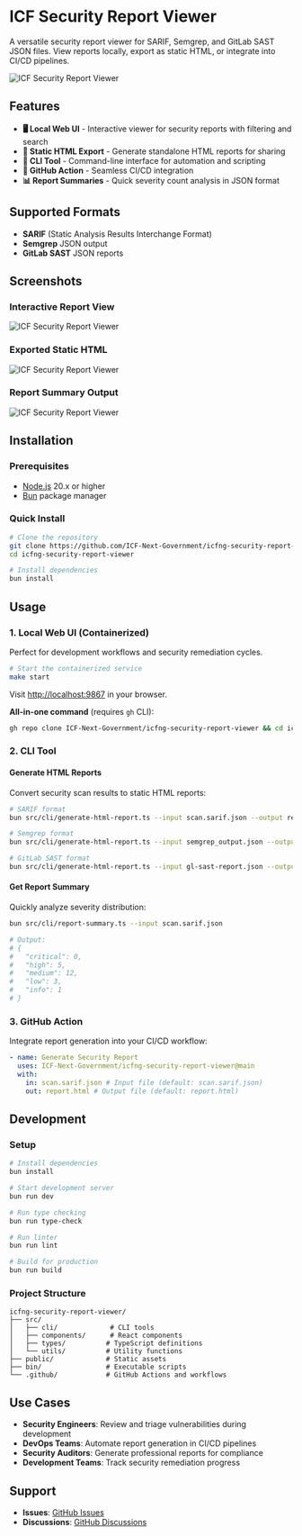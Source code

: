 # ICF Security Report Viewer

A versatile security report viewer for SARIF, Semgrep, and GitLab SAST JSON files. View reports locally, export as static HTML, or integrate into CI/CD pipelines.

![ICF Security Report Viewer](./.docs/file-upload.webp)

## Features

- **🖥️ Local Web UI** - Interactive viewer for security reports with filtering and search
- **📄 Static HTML Export** - Generate standalone HTML reports for sharing
- **🤖 CLI Tool** - Command-line interface for automation and scripting
- **🔄 GitHub Action** - Seamless CI/CD integration
- **📊 Report Summaries** - Quick severity count analysis in JSON format

## Supported Formats

- **SARIF** (Static Analysis Results Interchange Format)
- **Semgrep** JSON output
- **GitLab SAST** JSON reports

## Screenshots

### Interactive Report View

![ICF Security Report Viewer](./.docs/report-sample.webp)

### Exported Static HTML

![ICF Security Report Viewer](./.docs/export-sample.webp)

### Report Summary Output

![ICF Security Report Viewer](./.docs/report-summary-sample.webp)

## Installation

### Prerequisites

- [Node.js](https://nodejs.org/) 20.x or higher
- [Bun](https://bun.sh/) package manager

### Quick Install

```bash
# Clone the repository
git clone https://github.com/ICF-Next-Government/icfng-security-report-viewer.git
cd icfng-security-report-viewer

# Install dependencies
bun install
```

## Usage

### 1. Local Web UI (Containerized)

Perfect for development workflows and security remediation cycles.

```bash
# Start the containerized service
make start
```

Visit [http://localhost:9867](http://localhost:9867) in your browser.

**All-in-one command** (requires `gh` CLI):

```bash
gh repo clone ICF-Next-Government/icfng-security-report-viewer && cd icfng-security-report-viewer && make start
```

### 2. CLI Tool

#### Generate HTML Reports

Convert security scan results to static HTML reports:

```bash
# SARIF format
bun src/cli/generate-html-report.ts --input scan.sarif.json --output report.html

# Semgrep format
bun src/cli/generate-html-report.ts --input semgrep_output.json --output report.html

# GitLab SAST format
bun src/cli/generate-html-report.ts --input gl-sast-report.json --output report.html
```

#### Get Report Summary

Quickly analyze severity distribution:

```bash
bun src/cli/report-summary.ts --input scan.sarif.json

# Output:
# {
#   "critical": 0,
#   "high": 5,
#   "medium": 12,
#   "low": 3,
#   "info": 1
# }
```

### 3. GitHub Action

Integrate report generation into your CI/CD workflow:

```yaml
- name: Generate Security Report
  uses: ICF-Next-Government/icfng-security-report-viewer@main
  with:
    in: scan.sarif.json # Input file (default: scan.sarif.json)
    out: report.html # Output file (default: report.html)
```

## Development

### Setup

```bash
# Install dependencies
bun install

# Start development server
bun run dev

# Run type checking
bun run type-check

# Run linter
bun run lint

# Build for production
bun run build
```

### Project Structure

```
icfng-security-report-viewer/
├── src/
│   ├── cli/             # CLI tools
│   ├── components/      # React components
│   ├── types/          # TypeScript definitions
│   └── utils/          # Utility functions
├── public/             # Static assets
├── bin/                # Executable scripts
└── .github/            # GitHub Actions and workflows
```

## Use Cases

- **Security Engineers**: Review and triage vulnerabilities during development
- **DevOps Teams**: Automate report generation in CI/CD pipelines
- **Security Auditors**: Generate professional reports for compliance
- **Development Teams**: Track security remediation progress

## Support

- **Issues**: [GitHub Issues](https://github.com/ICF-Next-Government/icfng-security-report-viewer/issues)
- **Discussions**: [GitHub Discussions](https://github.com/ICF-Next-Government/icfng-security-report-viewer/discussions)
